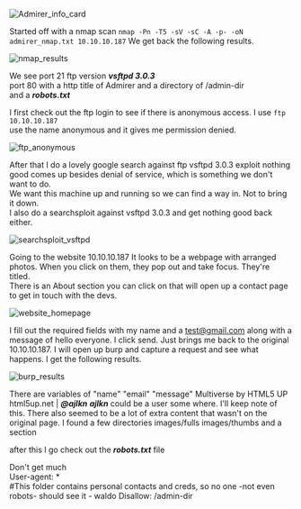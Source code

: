 ![Admirer_info_card](https://user-images.githubusercontent.com/110210595/189752052-86e6b3f2-340e-44d2-b523-291069d596c8.png)

Started off with a nmap scan `nmap -Pn -T5 -sV -sC -A -p- -oN admirer_nmap.txt 10.10.10.187`
We get back the following results.<br>

![nmap_results](https://user-images.githubusercontent.com/110210595/189752262-bce55593-cd17-4e4e-8b1d-15d6731f4755.PNG)

We see port 21 ftp version <em><strong>vsftpd 3.0.3</em></strong><br>
port 80 with a http title of Admirer and a directory of /admin-dir<br>
and a <em><strong>robots.txt</em></strong><br>

I first check out the ftp login to see if there is anonymous access. I use `ftp 10.10.10.187`<br>
use the name anonymous and it gives me permission denied.<br>

![ftp_anonymous](https://user-images.githubusercontent.com/110210595/189752459-21bca6f3-cd4c-4c59-9d4f-03f94e281c69.PNG)

After that I do a lovely google search against ftp vsftpd 3.0.3 exploit nothing good comes up besides denial of service, which is something we don't want to do.<br>
We want this machine up and running so we can find a way in. Not to bring it down.<br>
I also do a searchsploit against vsftpd 3.0.3 and get nothing good back either.<br>

![searchsploit_vsftpd](https://user-images.githubusercontent.com/110210595/189752587-ccacd818-26e1-480e-9ae5-6504df5b8b3a.PNG)

Going to the website 10.10.10.187 It looks to be a webpage with arranged photos. When you click on them, they pop out and take focus. They're titled.<br>
There is an About section you can click on that will open up a contact page to get in touch with the devs.<br>

![website_homepage](https://user-images.githubusercontent.com/110210595/189753503-e62239d2-97e2-4620-b074-5fae098dcab7.PNG)

I fill out the required fields with my name and a test@gmail.com along with a message of hello everyone. I click send. Just brings me back to the original 10.10.10.187.
I will open up burp and capture a request and see what happens. I get the following results.<br>

![burp_results](https://user-images.githubusercontent.com/110210595/189753661-7df36562-8f76-491f-bc5c-f73895730852.PNG)

There are variables of "name" "email" "message"
Multiverse by HTML5 UP
html5up.net | <em><strong>@ajlkn</em></strong>
<em><strong>ajlkn</em></strong> could be a user some where. I'll keep note of this.
There also seemed to be a lot of extra content that wasn't on the original page.
I found a few directories
images/fulls
images/thumbs
and a <!--scripts --> section
<!-- Scripts -->
<script src="assets/js/jquery.min.js"></script>
<script src="assets/js/jquery.poptrox.min.js"></script>
<script src="assets/js/browser.min.js"></script>
<script src="assets/js/breakpoints.min.js"></script>
<script src="assets/js/util.js"></script>
<script src="assets/js/main.js"></script>

after this I go check out the <em><strong>robots.txt</em></strong> file

Don't get much<br>
User-agent: *<br>
#This folder contains personal contacts and creds, so no one -not even robots- should see it - waldo
Disallow: /admin-dir



